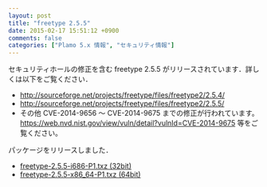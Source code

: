 ```yaml
---
layout: post
title: "freetype 2.5.5"
date: 2015-02-17 15:51:12 +0900
comments: false
categories: ["Plamo 5.x 情報", "セキュリティ情報"]
---
```

セキュリティホールの修正を含む freetype 2.5.5 がリリースされています．詳しくは以下をご覧ください．

* http://sourceforge.net/projects/freetype/files/freetype2/2.5.4/
* http://sourceforge.net/projects/freetype/files/freetype2/2.5.5/
* その他 CVE-2014-9656 〜 CVE-2014-9675 までの修正が行われています。https://web.nvd.nist.gov/view/vuln/detail?vulnId=CVE-2014-9675 等をご覧ください。

パッケージをリリースしました．

* [freetype-2.5.5-i686-P1.txz (32bit)](ftp://plamo.linet.gr.jp/pub/Plamo-5.x/x86/plamo/02_x11/TTfont.txz/freetype-2.5.5-i686-P1.txz)
* [freetype-2.5.5-x86_64-P1.txz (64bit)](ftp://plamo.linet.gr.jp/pub/Plamo-5.x/x86_64/plamo/02_x11/TTfont.txz/freetype-2.5.5-x86_64-P1.txz)
